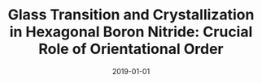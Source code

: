 ---
title: "Glass Transition and Crystallization in Hexagonal Boron Nitride: Crucial Role of Orientational Order"
collection: publications
permalink: /publication/2019-glass-transition-and-crystallization-in-hexagonal-boron-nitride-crucial-role-of-orientational-order
authors: Ravinder, R; Garg, Prateet; Krishnan, NM Anoop; 
date: 2019-01-01
venue: 'Advanced Theory and Simulations'
---